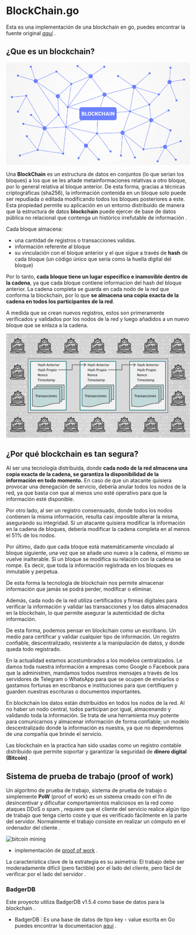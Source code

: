 # BlockChain.go

Esta es una implementación de una blockchain en go, puedes encontrar la fuente original *[aquí](https://www.youtube.com/playlist?list=PLpP5MQvVi4PGmNYGEsShrlvuE2B33xV1L)* .

## ¿Que es un blockchain?

![blockchain](imgs/blockchain-que-es-830x460.png)

Una **BlockChain** es un estructura de datos en conjuntos (lo que serian los bloques) a los que se les añade metainformaciones relativas a otro bloque, por lo general relativa al bloque anterior. De esta forma, gracias a técnicas criptográficas (sha256), la información contenida en un bloque solo puede ser repudiada o editada modificando todos los bloques posteriores a este. Esta propiedad permite su aplicación en un entorno distribuido de manera que la estructura de datos **blockchain** puede ejercer de base de datos pública no relacional que contenga un histórico irrefutable de información .

Cada bloque almacena:

- una cantidad de registros o transacciones validas.
- información referente al bloque
- su vinculación con el bloque anterior y el que sigue a través de **hash** de cada bloque (un código único que sería como la huella digital del bloque)

Por lo tanto, **cada bloque tiene un lugar específico e inamovible dentro de la cadena**, ya que cada bloque contiene informacion del hash del bloque anterior. La cadena completa se guarda en cada nodo de la red que conforma la blockchain, por lo que **se almacena una copia exacta de la cadena en todos los participantes de la red**.

A medida que se crean nuevos registros, estos son primeramente verificados y validados por los nodos de la red y luego añadidos a un nuevo bloque que se enlaza a la cadena.

![esquema](imgs/blockchain-esquema.png)

## ¿Por qué blockchain es tan segura?

Al ser una tecnología distribuida, donde **cada nodo de la red almacena una copia exacta de la cadena, se garantiza la disponibilidad de la información en todo momento.** En caso de que un atacante quisiera provocar una denegación de servicio, debería anular todos los nodos de la red, ya que basta con que al menos uno esté operativo para que la información esté disponible.

Por otro lado, al ser un registro consensuado, donde todos los nodos contienen la misma información, resulta casi imposible alterar la misma, asegurando su integridad. Si un atacante quisiera modificar la información en la cadena de bloques, debería modificar la cadena completa en al menos el 51% de los nodos.

Por último, dado que cada bloque está matemáticamente vinculado al bloque siguiente, una vez que se añade uno nuevo a la cadena, el mismo se vuelve inalterable. Si un bloque se modifica su relación con la cadena se rompe. Es decir, que toda la información registrada en los bloques es inmutable y perpetua.

De esta forma la tecnología de blockchain nos permite almacenar información que jamás se podrá perder, modificar o eliminar.

Además, cada nodo de la red utiliza certificados y firmas digitales para verificar la información y validar las transacciones y los datos almacenados en la blockchain, lo que permite asegurar la autenticidad de dicha información.

De esta forma, podemos pensar en blockchain como un escribano. Un medio para certificar y validar cualquier tipo de información. Un registro confiable, descentralizado, resistente a la manipulación de datos, y donde queda todo registrado.

En la actualidad estamos acostumbrados a los modelos centralizados. Le damos toda nuestra información a empresas como Google o Facebook para que la administren, mandamos todos nuestros mensajes a través de los servidores de Telegram o WhatsApp para que se ocupen de enviarlos o gastamos fortunas en escribanos e instituciones para que certifiquen y guarden nuestras escrituras o documentos importantes.

En blockchain los datos están distribuidos en todos los nodos de la red. Al no haber un nodo central, todos participan por igual, almacenando y validando toda la información. Se trata de una herramienta muy potente para comunicarnos y almacenar información de forma confiable; un modelo descentralizado donde la información es nuestra, ya que no dependemos de una compañía que brinde el servicio.

Las blockchain en la practica han sido usadas como un registro contable distribuido que permite soportar y garantizar la seguridad de **dinero digital (Bitcoin)** .

## Sistema de prueba de trabajo (proof of work)

Un algoritmo de prueba de trabajo, sistema de prueba de trabajo o simplemente **PoW** (proof of work) es un sistema creado con el fin de desincentivar y dificultar comportamientos maliciosos en la red como ataques DDoS o spam , requiere que el cliente del servicio realice algún tipo de trabajo que tenga cierto coste y que es verificado fácilmente en la parte del servidor. Normalmente el trabajo consiste en realizar un cómputo en el ordenador del cliente .

![bitcoin mining](imgs/bitcoinmining.gif)

- implementación de [proof of work](https://github.com/Dieg0Code/Blockchain.go/blob/main/blockchain/proof.go) .

La característica clave de la estrategia es su asimetría: El trabajo debe ser moderadamente difícil (pero factible) por el lado del cliente, pero fácil de verificar por el lado del servidor .

### BadgerDB

Este proyecto utiliza BadgerDB v1.5.4 como base de datos para la blockchain .

- BadgerDB : Es una base de datos de tipo key - value escrita en Go puedes encontrar la documentacion [aqui](https://pkg.go.dev/github.com/dgraph-io/badger@v1.5.4?utm_source=gopls) .